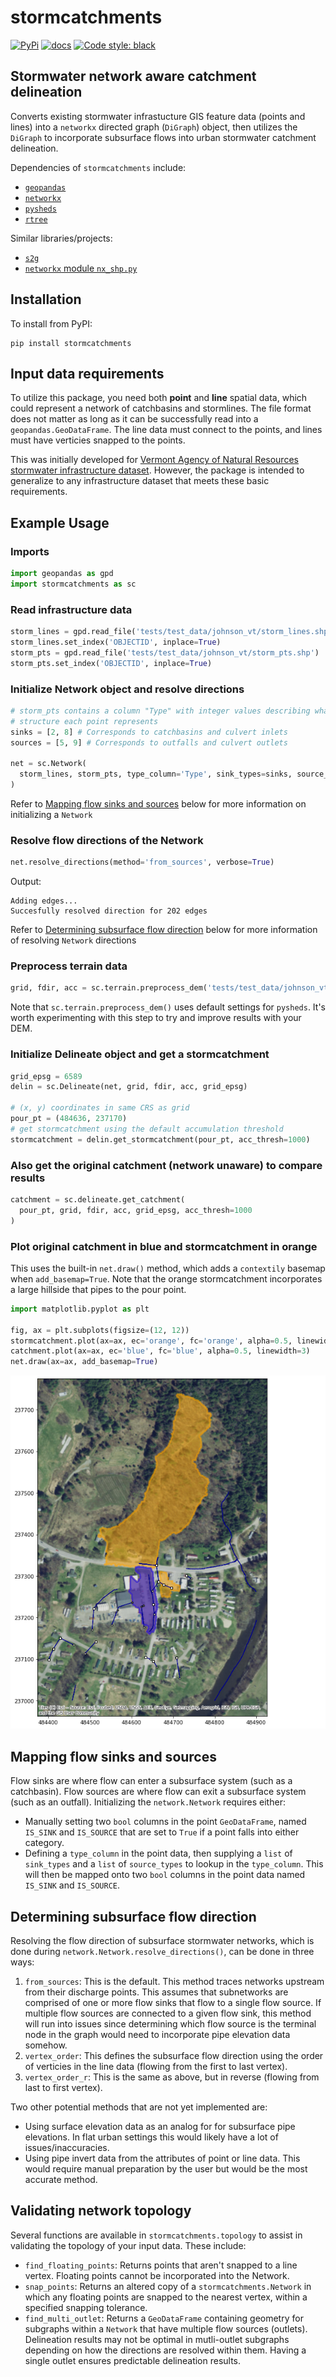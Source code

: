 # stormcatchments
[![PyPi](https://img.shields.io/pypi/v/stormcatchments.svg)](https://pypi.python.org/pypi/stormcatchments)
[![docs](https://readthedocs.org/projects/stormcatchments/badge)](https://stormcatchments.readthedocs.io/en/latest/)
[![Code style: black](https://img.shields.io/badge/code%20style-black-000000.svg)](https://github.com/psf/black)

## Stormwater network aware catchment delineation

Converts existing stormwater infrastucture GIS feature data (points and lines) into a
```networkx``` directed graph (```DiGraph```) object, then utilizes the ```DiGraph``` to
incorporate subsurface flows into urban stormwater catchment delineation.

Dependencies of ```stormcatchments``` include:
- [```geopandas```](https://github.com/geopandas/geopandas)
- [```networkx```](https://github.com/networkx/networkx)
- [```pysheds```](https://github.com/mdbartos/pysheds)
- [```rtree```](https://github.com/Toblerity/rtree)

Similar libraries/projects:
- [```s2g```](https://github.com/caesar0301/s2g)
- [```networkx``` module ```nx_shp.py```](https://github.com/networkx/networkx/blob/6e20b952a957af820990f68d9237609198088816/networkx/readwrite/nx_shp.py)


## Installation

To install from PyPI:
```
pip install stormcatchments
```

## Input data requirements

To utilize this package, you need both **point** and **line** spatial data, which could represent a network of catchbasins and stormlines. The file format does not matter as long as it can be successfully read into a ```geopandas.GeoDataFrame```. The line data must connect to the points, and lines must have verticies snapped to the points.

This was initially developed for [Vermont Agency of Natural Resources stormwater infrastructure dataset](https://gis-vtanr.hub.arcgis.com/maps/VTANR::stormwater-infrastructure/explore?location=43.609172%2C-72.968811%2C14.15). However, the package is intended to generalize to any infrastructure dataset that meets these basic requirements.


## Example Usage

### Imports
```python
import geopandas as gpd
import stormcatchments as sc
```
### Read infrastructure data
```python
storm_lines = gpd.read_file('tests/test_data/johnson_vt/storm_lines.shp')
storm_lines.set_index('OBJECTID', inplace=True)
storm_pts = gpd.read_file('tests/test_data/johnson_vt/storm_pts.shp')
storm_pts.set_index('OBJECTID', inplace=True)
```
### Initialize Network object and resolve directions
```python
# storm_pts contains a column "Type" with integer values describing what type of 
# structure each point represents
sinks = [2, 8] # Corresponds to catchbasins and culvert inlets
sources = [5, 9] # Corresponds to outfalls and culvert outlets

net = sc.Network(
  storm_lines, storm_pts, type_column='Type', sink_types=sinks, source_types=sources
)
```
Refer to [Mapping flow sinks and sources](#mapping-flow-sinks-and-sources) below for more information on initializing a ```Network```
### Resolve flow directions of the Network
```python
net.resolve_directions(method='from_sources', verbose=True)
```
Output:
```
Adding edges...
Succesfully resolved direction for 202 edges
```
Refer to [Determining subsurface flow direction](#determining-subsurface-flow-direction) below for more information of resolving ```Network``` directions
### Preprocess terrain data
```python
grid, fdir, acc = sc.terrain.preprocess_dem('tests/test_data/johnson_vt/dem.tif')
```
Note that ```sc.terrain.preprocess_dem()``` uses default settings for ```pysheds```. It's worth experimenting with this step to try and improve results with your DEM.
### Initialize Delineate object and get a stormcatchment
```python
grid_epsg = 6589
delin = sc.Delineate(net, grid, fdir, acc, grid_epsg)

# (x, y) coordinates in same CRS as grid
pour_pt = (484636, 237170)
# get stormcatchment using the default accumulation threshold
stormcatchment = delin.get_stormcatchment(pour_pt, acc_thresh=1000)
```
### Also get the original catchment (network unaware) to compare results
```python
catchment = sc.delineate.get_catchment(
  pour_pt, grid, fdir, acc, grid_epsg, acc_thresh=1000
)
```
### Plot original catchment in blue and stormcatchment in orange
This uses the built-in ```net.draw()``` method, which adds a ```contextily``` basemap when ```add_basemap=True```. Note that the orange stormcatchment incorporates a large hillside 
that pipes to the pour point.
```python
import matplotlib.pyplot as plt

fig, ax = plt.subplots(figsize=(12, 12))
stormcatchment.plot(ax=ax, ec='orange', fc='orange', alpha=0.5, linewidth=3)
catchment.plot(ax=ax, ec='blue', fc='blue', alpha=0.5, linewidth=3)
net.draw(ax=ax, add_basemap=True)
```
![Plot of catchment and stormcatchment](img/example_stormcatchment.png)


## Mapping flow sinks and sources

Flow sinks are where flow can enter a subsurface system (such as a catchbasin). Flow sources are where flow can exit a subsurface system (such as an outfall). Initializing the ```network.Network``` requires either:
- Manually setting two ```bool``` columns in the point ```GeoDataFrame```, named ```IS_SINK``` and ```IS_SOURCE``` that are set to ```True``` if a point falls into either category.
- Defining a ```type_column``` in the point data, then supplying a ```list``` of ```sink_types``` and a ```list``` of ```source_types``` to lookup in the ```type_column```. This will then be mapped onto two ```bool``` columns in the point data named ```IS_SINK``` and ```IS_SOURCE```.


## Determining subsurface flow direction

Resolving the flow direction of subsurface stormwater networks, which is done during ```network.Network.resolve_directions()```, can be done in three ways:
1) ```from_sources```: This is the default. This method traces networks upstream from their discharge points. This assumes that subnetworks are comprised of one or more flow sinks that flow to a single flow source. If multiple flow sources are connected to a given flow sink, this method will run into issues since determining which flow source is the terminal node in the graph would need to incorporate pipe elevation data somehow.
2) ```vertex_order```: This defines the subsurface flow direction using the order of verticies in the line data (flowing from the first to last vertex).
3) ```vertex_order_r```: This is the same as above, but in reverse (flowing from last to first vertex).

Two other potential methods that are not yet implemented are:
- Using surface elevation data as an analog for for subsurface pipe elevations. In flat urban settings this would likely have a lot of issues/inaccuracies.
- Using pipe invert data from the attributes of point or line data. This would require manual preparation by the user but would be the most accurate method.

## Validating network topology

Several functions are available in ```stormcatchments.topology``` to assist in validating the topology of your input data. These include:
- ```find_floating_points```: Returns points that aren't snapped to a line vertex. Floating points cannot be incorporated into the Network.
- ```snap_points```: Returns an altered copy of a ```stormcatchments.Network``` in which any floating points are snapped to the nearest vertex, within a specified snapping tolerance.
- ```find_multi_outlet```: Returns a ```GeoDataFrame``` containing geometry for subgraphs within a ```Network``` that have multiple flow sources (outlets). Delineation results may not be optimal in mutli-outlet subgraphs depending on how the directions are resolved within them. Having a single outlet ensures predictable delineation results.
